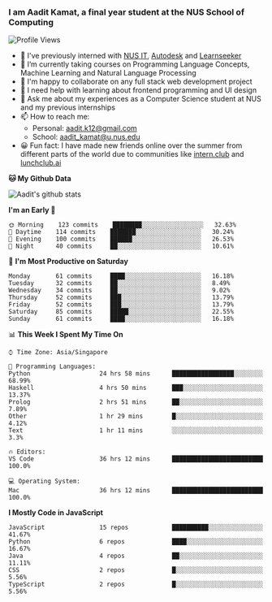 ### I am Aadit Kamat, a final year student at the NUS School of Computing

![Profile Views](https://komarev.com/ghpvc/?username=aaditkamat)

- 🏢 I've previously interned with [NUS IT](https://nusit.nus.edu.sg/), [Autodesk](https://www.autodesk.com.sg/) and [Learnseeker](https://learnseeker.com/) 
- 🌱 I’m currently taking courses on Programming Language Concepts, Machine Learning and Natural Language Processing
- 👯 I'm happy to collaborate on any full stack web development project
- 🤔 I need help with learning about frontend programming and UI design
- 💬 Ask me about my experiences as a Computer Science student at NUS and my previous internships
- 📫 How to reach me: 
     - Personal: aadit.k12@gmail.com
     - School: aadit_kamat@u.nus.edu
- 😀 Fun fact: I have made new friends online over the summer from different parts of the world due to communities <t> like [intern.club](https://intern.club) and [lunchclub.ai](https://lunchclub.ai/)
     
**🐱 My Github Data**  
     
![Aadit's github stats](https://github-readme-stats.vercel.app/api?username=aaditkamat&count_private=true&show_icons=true)

<!--START_SECTION:waka-->
**I'm an Early 🐤** 

```text
🌞 Morning    123 commits    ████████░░░░░░░░░░░░░░░░░   32.63% 
🌆 Daytime    114 commits    ███████░░░░░░░░░░░░░░░░░░   30.24% 
🌃 Evening    100 commits    ██████░░░░░░░░░░░░░░░░░░░   26.53% 
🌙 Night      40 commits     ██░░░░░░░░░░░░░░░░░░░░░░░   10.61%

```
📅 **I'm Most Productive on Saturday** 

```text
Monday       61 commits     ████░░░░░░░░░░░░░░░░░░░░░   16.18% 
Tuesday      32 commits     ██░░░░░░░░░░░░░░░░░░░░░░░   8.49% 
Wednesday    34 commits     ██░░░░░░░░░░░░░░░░░░░░░░░   9.02% 
Thursday     52 commits     ███░░░░░░░░░░░░░░░░░░░░░░   13.79% 
Friday       52 commits     ███░░░░░░░░░░░░░░░░░░░░░░   13.79% 
Saturday     85 commits     █████░░░░░░░░░░░░░░░░░░░░   22.55% 
Sunday       61 commits     ████░░░░░░░░░░░░░░░░░░░░░   16.18%

```


📊 **This Week I Spent My Time On** 

```text
⌚︎ Time Zone: Asia/Singapore

💬 Programming Languages: 
Python                   24 hrs 58 mins      █████████████████░░░░░░░░   68.99% 
Haskell                  4 hrs 50 mins       ███░░░░░░░░░░░░░░░░░░░░░░   13.37% 
Prolog                   2 hrs 51 mins       ██░░░░░░░░░░░░░░░░░░░░░░░   7.89% 
Other                    1 hr 29 mins        █░░░░░░░░░░░░░░░░░░░░░░░░   4.12% 
Text                     1 hr 11 mins        ░░░░░░░░░░░░░░░░░░░░░░░░░   3.3%

🔥 Editors: 
VS Code                  36 hrs 12 mins      █████████████████████████   100.0%

💻 Operating System: 
Mac                      36 hrs 12 mins      █████████████████████████   100.0%

```

**I Mostly Code in JavaScript** 

```text
JavaScript               15 repos            ██████████░░░░░░░░░░░░░░░   41.67% 
Python                   6 repos             ████░░░░░░░░░░░░░░░░░░░░░   16.67% 
Java                     4 repos             ██░░░░░░░░░░░░░░░░░░░░░░░   11.11% 
CSS                      2 repos             █░░░░░░░░░░░░░░░░░░░░░░░░   5.56% 
TypeScript               2 repos             █░░░░░░░░░░░░░░░░░░░░░░░░   5.56%

```



<!--END_SECTION:waka-->
